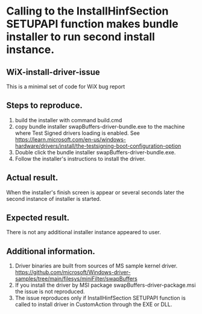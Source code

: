 # Calling to the InstallHinfSection SETUPAPI function makes bundle installer to run second install instance.

## WiX-install-driver-issue
This is a minimal set of code for WiX bug report

## Steps to reproduce.

1. build the installer with command build.cmd
2. copy bundle installer swapBuffers-driver-bundle.exe to the machine where Test Signed drivers loading is enabled. See https://learn.microsoft.com/en-us/windows-hardware/drivers/install/the-testsigning-boot-configuration-option
3. Double click the bundle installer swapBuffers-driver-bundle.exe.
4. Follow the installer's instructions to install the driver.

## Actual result.

When the installer's finish screen is appear or several seconds later the second instance of installer is started.

## Expected result.

There is not any additional installer instance appeared to user.

## Additional information.

1. Driver binaries are built from sources of MS sample kernel driver.
https://github.com/microsoft/Windows-driver-samples/tree/main/filesys/miniFilter/swapBuffers
2. If you install the driver by MSI package swapBuffers-driver-package.msi the issue is not reproduced.
3. The issue reproduces only if InstallHinfSection SETUPAPI function is called to install driver in CustomAction through the EXE or DLL.
